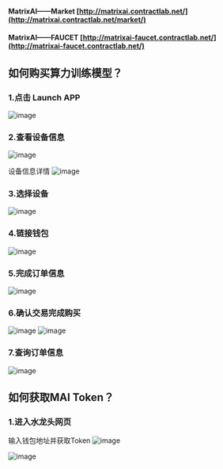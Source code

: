 #### MatrixAI——Market [http://matrixai.contractlab.net/](http://matrixai.contractlab.net/market/)
#### MatrixAI——FAUCET [http://matrixai-faucet.contractlab.net/](http://matrixai-faucet.contractlab.net/)

## 如何购买算力训练模型？

### 1.点击 Launch APP
![image](https://github.com/contract-lab-collections/hackathon-2023-summer/assets/112739018/782b1413-930b-438d-afb6-cb63111d23f1)

### 2.查看设备信息
![image](https://github.com/contract-lab-collections/hackathon-2023-summer/assets/112739018/b5346e92-bc76-40f5-b39f-0cb804d95831)

设备信息详情
![image](https://github.com/contract-lab-collections/hackathon-2023-summer/assets/112739018/9b14eb1a-2092-4d05-9550-0b38b821ee3a)


### 3.选择设备
![image](https://github.com/contract-lab-collections/hackathon-2023-summer/assets/112739018/6a786f00-3be6-47e0-9705-c35f1e815f39)

### 4.链接钱包
![image](https://github.com/contract-lab-collections/hackathon-2023-summer/assets/112739018/bc3c5da7-5705-4a92-88bc-08140ecf10dd)

### 5.完成订单信息
![image](https://github.com/contract-lab-collections/hackathon-2023-summer/assets/112739018/7ea4347c-498f-4275-a14b-53ccb30d8ec7)


### 6.确认交易完成购买
![image](https://github.com/contract-lab-collections/hackathon-2023-summer/assets/112739018/95d8201c-7282-455c-be8f-7f2cbbfdedf0)
![image](https://github.com/contract-lab-collections/hackathon-2023-summer/assets/112739018/77b0c72b-890e-4987-b4da-ec23295170f9)


### 7.查询订单信息
![image](https://github.com/contract-lab-collections/hackathon-2023-summer/assets/112739018/1580cf18-73bc-492b-a736-1e2a2c843f77)


## 如何获取MAI Token？

### 1.进入水龙头网页
输入钱包地址并获取Token
![image](https://github.com/contract-lab-collections/hackathon-2023-summer/assets/112739018/bf894d16-da3d-4cb4-a5be-ed3f93d775d3)

![image](https://github.com/contract-lab-collections/hackathon-2023-summer/assets/112739018/c3a716c8-0d83-4c68-a156-b400b03d02e2)
